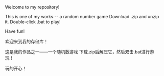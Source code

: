 Welcome to my repository!

This is one of my works -- a random number game
Download .zip and unzip it. Double-click .bat to play!

Have fun!

欢迎来到我的存储库！

这是我的作品之一——一个随机数游戏
下载.zip后解压它，然后双击.bat进行游玩！

玩的开心！
